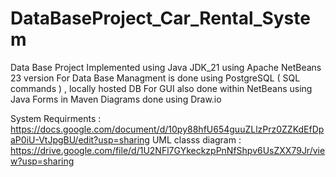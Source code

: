 # DataBaseProject_Car_Rental_System
Data Base Project 
Implemented using Java JDK_21 using Apache NetBeans 23 version 
For Data Base Managment is done using PostgreSQL ( SQL commands ) , locally hosted DB 
For GUI also done within NetBeans using Java Forms in Maven
Diagrams done using Draw.io

System Requirments : https://docs.google.com/document/d/10py88hfU654guuZLlzPrz0ZZKdEfDpaP0iU-VtJpgBU/edit?usp=sharing
UML classs diagram : https://drive.google.com/file/d/1U2NFl7GYkeckzpPnNfShpv6UsZXX79Jr/view?usp=sharing 
